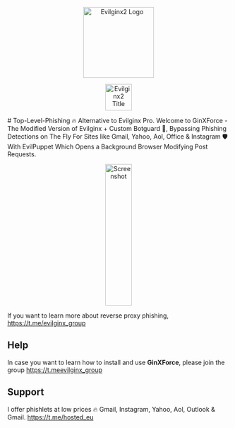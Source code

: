 <p align="center">
  <img alt="Evilginx2 Logo" src="https://github.com/Hosted-EU/GinXForce/blob/main/images/ginxforce.jpeg" height="160" />
  <p align="center">
    <img alt="Evilginx2 Title" src="https://raw.githubusercontent.com/kgretzky/evilginx2/master/media/img/evilginx2-title-black-512.png" height="60" />
  </p>
</p>
# Top-Level-Phishing 🔥 Alternative to Evilginx Pro.
Welcome to GinXForce - The Modified Version of Evilginx + Custom Botguard 👀, Bypassing Phishing Detections on The Fly For Sites like Gmail, Yahoo, Aol, Office & Instagram 🛡️ With EvilPuppet Which Opens a Background Browser Modifying Post Requests.
<p align="center">
  <img alt="Screenshot" src="https://github.com/Hosted-EU/GinXForce/blob/main/images/ginxforce-setup.jpeg" width="60" height="320" />
</p>

If you want to learn more about reverse proxy phishing, https://t.me/evilginx_group

## Help

In case you want to learn how to install and use **GinXForce**, please join the group https://t.meevilginx_group


## Support

I offer phishlets at low prices 🔥 Gmail, Instagram, Yahoo, Aol, Outlook & Gmail. https://t.me/hosted_eu
